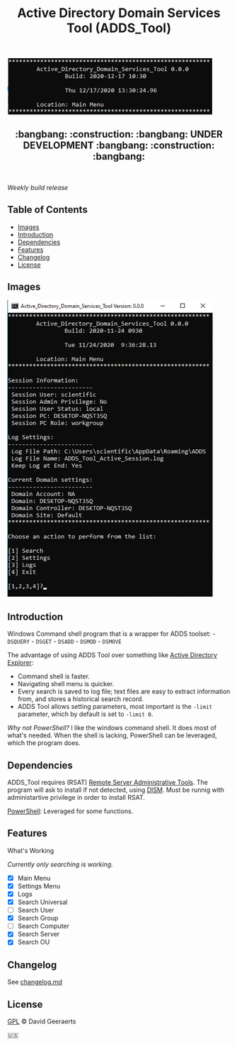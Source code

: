 <h1 align="center"> Active Directory Domain Services Tool (ADDS_Tool) </h1> <br>

![Main Banner](./images/ADDS_T_Main_Banner.png)

<h2 align="center"> :bangbang:  :construction:  :bangbang: UNDER DEVELOPMENT :bangbang:  :construction:  :bangbang: </h2> <br>


*Weekly build release*


## Table of Contents

- [Images](#Images)
- [Introduction](#introduction)
- [Dependencies](#Dependencies)
- [Features](#features)
- [Changelog](#Changelog)
- [License](#License)

## Images

![Main Menu](./images/Main_Menu_Local.png)


## Introduction

Windows Command shell program that is a wrapper for ADDS toolset:
	- `DSQUERY`
	- `DSGET`
	- `DSADD`
	- `DSMOD`
	- `DSMOVE`
	
The advantage of using ADDS Tool over something like [Active Directory Explorer](https://docs.microsoft.com/en-us/sysinternals/downloads/adexplorer):
 - Command shell is faster.
 - Navigating shell menu is quicker.
 - Every search is saved to log file; text files are easy to extract information from, and stores a historical search record.
 - ADDS Tool allows setting parameters, most important is the `-limit` parameter, which by default is set to `-limit 0`.

*Why not PowerShell?*
I like the windows command shell. It does most of what's needed. When the shell is lacking, PowerShell can be leveraged, which the program does.


## Dependencies

ADDS_Tool requires (RSAT) [Remote Server Administrative Tools](https://docs.microsoft.com/en-us/troubleshoot/windows-server/system-management-components/remote-server-administration-tools). 
The program will ask to install if not detected, using [DISM](https://docs.microsoft.com/en-us/windows-hardware/manufacture/desktop/what-is-dism). 
Must be runnig with administartive privilege in order to install RSAT. 

[PowerShell](https://docs.microsoft.com/en-us/powershell/scripting/overview): Leveraged for some functions.


## Features

 What's Working

*Currently only searching is working.*

- [X] Main Menu
- [X] Settings Menu
- [X] Logs
- [X] Search Universal
- [ ] Search User
- [X] Search Group
- [ ] Search Computer
- [X] Search Server
- [X] Search OU

## Changelog

See [changelog.md](changelog.md)


## License

[GPL](LICENSE) © David Geeraerts


:us: